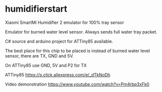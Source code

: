 # humidifierstart
Xiaomi SmartMi Humidifier 2 emulator for 100% tray sensor

Emulator for burned water level sensor. Always sends full water tray packet.

C# source and arduino project for ATTiny85 available.

The best place for this chip to be placed is instead of burned water level sensor, there are TX, GND and 5V.

On ATTiny85 use GND, 5V and P2 for TX

ATTiny85 https://s.click.aliexpress.com/e/_dTkNoDh

Video demonstration https://www.youtube.com/watch?v=Pm4rbp3xFk0
